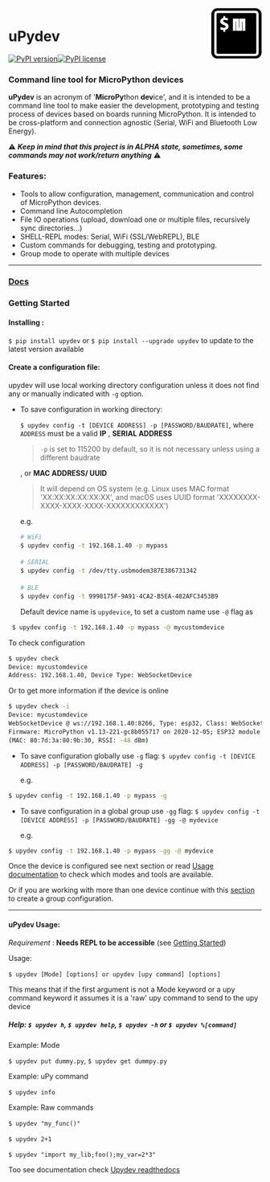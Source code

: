 

<img align="right" width="100" height="100" src="https://raw.githubusercontent.com/Carglglz/upydev/master/uPydevlogo.png">

# uPydev

[![PyPI version](https://badge.fury.io/py/upydev.svg)](https://badge.fury.io/py/upydev)[![PyPI license](https://img.shields.io/pypi/l/ansicolortags.svg)](https://pypi.python.org/pypi/ansicolortags/)

### Command line tool for MicroPython devices

**uPydev** is an acronym of '**MicroPy**thon **dev**ice', and it is intended to be a command line tool to make easier the development, prototyping and testing process of devices based on boards running MicroPython. It is intended to be cross-platform and
connection agnostic (Serial, WiFi and Bluetooth Low Energy).

⚠️ ***Keep in mind that this project is in ALPHA state, sometimes, some commands may not work/return anything*** ⚠️

### Features:

* Tools to allow configuration, management, communication and control of MicroPython devices.
* Command line Autocompletion
* File IO operations (upload, download one or multiple files, recursively sync directories...)
* SHELL-REPL modes: Serial, WiFi (SSL/WebREPL), BLE
* Custom commands for debugging, testing and prototyping.
* Group mode to operate with multiple devices
------

### [Docs](https://upydev.readthedocs.io/en/latest/)

### Getting Started


#### Installing :

`$ pip install upydev` or ``$ pip install --upgrade upydev`` to update to the latest version available

#### Create a configuration file:

upydev will use local working directory configuration unless it does not find any or manually indicated with `-g` option.

- To save configuration in working directory:

  ``$ upydev config -t [DEVICE ADDRESS] -p [PASSWORD/BAUDRATE]``, where ``ADDRESS`` must be a valid **IP** , **SERIAL ADDRESS**

  > ``-p`` is set to 115200 by default, so it is not necessary unless using a different baudrate

  , or **MAC ADDRESS/ UUID**

  > It will depend on OS system (e.g. Linux uses MAC format 'XX:XX:XX:XX:XX:XX', and macOS uses UUID format 'XXXXXXXX-XXXX-XXXX-XXXX-XXXXXXXXXXXX')

    e.g.

  ```bash
  # WiFi
  $ upydev config -t 192.168.1.40 -p mypass

  # SERIAL
  $ upydev config -t /dev/tty.usbmodem387E386731342

  # BLE
  $ upydev config -t 9998175F-9A91-4CA2-B5EA-482AFC3453B9
  ```


  Default device name is ``upydevice``, to set a custom name use ``-@`` flag as

```bash
 $ upydev config -t 192.168.1.40 -p mypass -@ mycustomdevice
```


  To check configuration

```bash
$ upydev check
Device: mycustomdevice
Address: 192.168.1.40, Device Type: WebSocketDevice
```

  Or to get more information if the device is online

```bash
$ upydev check -i
Device: mycustomdevice
WebSocketDevice @ ws://192.168.1.40:8266, Type: esp32, Class: WebSocketDevice
Firmware: MicroPython v1.13-221-gc8b055717 on 2020-12-05; ESP32 module with ESP32
(MAC: 80:7d:3a:80:9b:30, RSSI: -48 dBm)
```

- To save configuration globally use ``-g`` flag: ``$ upydev config -t [DEVICE ADDRESS] -p [PASSWORD/BAUDRATE] -g``

  e.g.

```bash
$ upydev config -t 192.168.1.40 -p mypass -g
```

- To save configuration in a global group use ``-gg`` flag: ``$ upydev config -t [DEVICE ADDRESS] -p [PASSWORD/BAUDRATE] -gg -@ mydevice``

  e.g.

```bash
$ upydev config -t 192.168.1.40 -p mypass -gg -@ mydevice
```


Once the device is configured see next section or read  [Usage documentation](https://upydev.readthedocs.io/en/latest/usage.html) to check which modes and tools are available.

Or if you are working with more than one device continue with this [section](https://upydev.readthedocs.io/en/latest/gettingstarted.html#create-a-group-file) to create a group configuration.

------

#### uPydev Usage:

*Requirement* : **Needs REPL to be accessible** (see [Getting Started](https://upydev.readthedocs.io/en/latest/gettingstarted.html))

Usage:

`$ upydev [Mode] [options] or upydev [upy command] [options]`

This means that if the first argument is not a Mode keyword or a
upy command keyword it assumes it is a 'raw' upy command to send to the upy device

##### Help: `$ upydev h`, `$ upydev help`, `$ upydev -h` or `$ upydev %[command]`

Example: Mode

`$ upydev put dummy.py`, `$ upydev get dummpy.py`

Example: uPy command

`$ upydev info`

Example: Raw commands

`$ upydev "my_func()"`

`$ upydev 2+1`

`$ upydev "import my_lib;foo();my_var=2*3"`


Too see documentation check [Upydev readthedocs](https://upydev.readthedocs.io/en/latest/)
